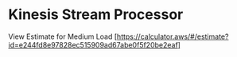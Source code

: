 # Kinesis Stream Processor

View Estimate for Medium Load [https://calculator.aws/#/estimate?id=e244fd8e97828ec515909ad67abe0f5f20be2eaf]

